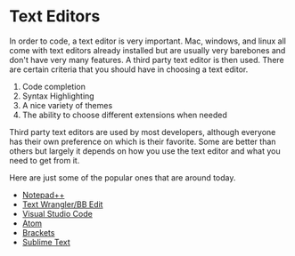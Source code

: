 # Text Editors
In order to code, a text editor is very important. Mac, windows, and linux all come with text editors already installed but are usually very barebones and don't have very many features. A third party text editor is then used. There are certain criteria that you should have in choosing a text editor.

1. Code completion
2. Syntax Highlighting
3. A nice variety of themes
4. The ability to choose different extensions when needed

Third party text editors are used by most developers, although everyone has their own preference on which is their favorite. Some are better than others but largely it depends on how you use the text editor and what you need to get from it.

Here are just some of the popular ones that are around today.

* [Notepad++](https://notepad-plus-plus.org/downloads/)
* [Text Wrangler/BB Edit](https://www.barebones.com/products/textwrangler/)
* [Visual Studio Code](https://code.visualstudio.com/)
* [Atom](https://atom.io/)
* [Brackets](https://brackets.io/)
* [Sublime Text](https://www.sublimetext.com/)
